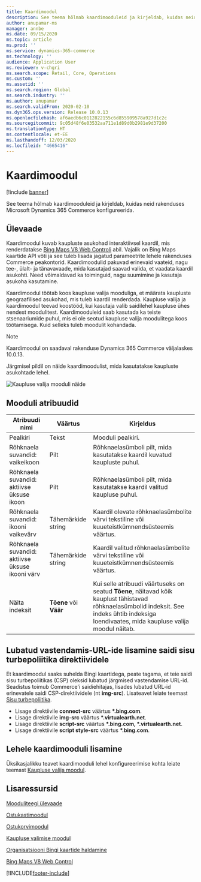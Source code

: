 ```yaml
---
title: Kaardimoodul
description: See teema hõlmab kaardimooduleid ja kirjeldab, kuidas neid rakenduses Microsoft Dynamics 365 Commerce konfigureerida.
author: anupamar-ms
manager: annbe
ms.date: 09/15/2020
ms.topic: article
ms.prod: ''
ms.service: dynamics-365-commerce
ms.technology: ''
audience: Application User
ms.reviewer: v-chgri
ms.search.scope: Retail, Core, Operations
ms.custom: ''
ms.assetid: ''
ms.search.region: Global
ms.search.industry: ''
ms.author: anupamar
ms.search.validFrom: 2020-02-10
ms.dyn365.ops.version: Release 10.0.13
ms.openlocfilehash: af6aedb6c0112822155c6d855909578a927d1c2c
ms.sourcegitcommit: 9c05d48f6e03532aa711e1d89d0b2981e9d37200
ms.translationtype: HT
ms.contentlocale: et-EE
ms.lasthandoff: 12/03/2020
ms.locfileid: "4665416"
---
```

# <a name="map-module"></a>Kaardimoodul

[!include [banner](includes/banner.md)]


See teema hõlmab kaardimooduleid ja kirjeldab, kuidas neid rakenduses Microsoft Dynamics 365 Commerce konfigureerida.

## <a name="overview"></a>Ülevaade

Kaardimoodul kuvab kaupluste asukohad interaktiivsel kaardil, mis renderdatakse [Bing Maps V8 Web Controli](https://docs.microsoft.com/bingmaps/v8-web-control/) abil. Vajalik on Bing Maps kaartide API võti ja see tuleb lisada jagatud parameetrite lehele rakenduses Commerce peakontorid. Kaardimoodulid pakuvad erinevaid vaateid, nagu tee-, ülalt- ja tänavavaade, mida kasutajad saavad valida, et vaadata kaardil asukohti. Need võimaldavad ka toiminguid, nagu suumimine ja kasutaja asukoha kasutamine.

Kaardimoodul töötab koos kaupluse valija mooduliga, et määrata kaupluste geograafilised asukohad, mis tuleb kaardil renderdada. Kaupluse valija ja kaardimoodul teevad koostööd, kui kasutaja valib saidilehel kaupluse ühes nendest moodulitest. Kaardimooduleid saab kasutada ka teiste stsenaariumide puhul, mis ei ole seotud kaupluse valija moodulitega koos töötamisega. Kuid selleks tuleb moodulit kohandada.

> [!NOTE]
> Kaardimoodul on saadaval rakenduse Dynamics 365 Commerce väljalaskes 10.0.13.

Järgmisel pildil on näide kaardimoodulist, mida kasutatakse kaupluste asukohtade lehel.

![Kaupluse valija mooduli näide](./media/ecommerce-Storelocator.PNG)

## <a name="module-properties"></a>Mooduli atribuudid

| Atribuudi nimi             | Väärtus                 | Kirjeldus |
|---------------------------|-----------------------|-------------|
| Pealkiri | Tekst | Mooduli pealkiri. |
| Rõhknaela suvandid: vaikeikoon | Pilt | Rõhknaelasümboli pilt, mida kasutatakse kaardil kuvatud kaupluste puhul. |
| Rõhknaela suvandid: aktiivse üksuse ikoon | Pilt | Rõhknaelasümboli pilt, mida kasutatakse kaardil valitud kaupluse puhul. |
| Rõhknaela suvandid: ikooni vaikevärv | Tähemärkide string | Kaardil olevate rõhknaelasümbolite värvi tekstiline või kuueteistkümnendsüsteemis väärtus. |
| Rõhknaela suvandid: aktiivse üksuse ikooni värv | Tähemärkide string | Kaardil valitud rõhknaelasümbolite värvi tekstiline või kuueteistkümnendsüsteemis väärtus. |
| Näita indeksit | **Tõene** või **Väär** | Kui selle atribuudi väärtuseks on seatud **Tõene**, näitavad kõik kauplust tähistavad rõhknaelasümbolid indeksit. See indeks ühtib indeksiga loendivaates, mida kaupluse valija moodul näitab. |

## <a name="add-allowed-mapping-urls-to-a-sites-content-security-policy-directives"></a>Lubatud vastendamis-URL-ide lisamine saidi sisu turbepoliitika direktiividele

Et kaardimoodul saaks suhelda Bingi kaartidega, peate tagama, et teie saidi sisu turbepoliitikas (CSP) oleksid lubatud järgmised vastendamise URL-id. Seadistus toimub Commerce'i saidiehitajas, lisades lubatud URL-id erinevatele saidi CSP-direktiividele (nt **img-src**). Lisateavet leiate teemast [Sisu turbepoliitika](manage-csp.md). 

- Lisage direktiivile **connect-src** väärtus **&#42;.bing.com**.
- Lisage direktiivile **img-src** väärtus **&#42;.virtualearth.net**.
- Lisage direktiivile **script-src** väärtus **&#42;.bing.com, &#42;.virtualearth.net**.
- Lisage direktiivile **script style-src** väärtus **&#42;.bing.com**.

## <a name="add-a-map-module-to-a-page"></a>Lehele kaardimooduli lisamine

Üksikasjalikku teavet kaardimooduli lehel konfigureerimise kohta leiate teemast [Kaupluse valija moodul](store-selector.md). 
 
## <a name="additional-resources"></a>Lisaressursid

[Mooduliteegi ülevaade](starter-kit-overview.md)

[Ostukastimoodul](add-buy-box.md)

[Ostukorvimoodul](add-cart-module.md)

[Kaupluse valimise moodul](store-selector.md)

[Organisatsiooni Bingi kaartide haldamine](./dev-itpro/manage-bing-maps.md)

[Bing Maps V8 Web Control](https://docs.microsoft.com/bingmaps/v8-web-control/)


[!INCLUDE[footer-include](../includes/footer-banner.md)]